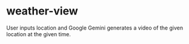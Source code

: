 # weather-view
User inputs location and Google Gemini generates a video of the given location at the given time.
